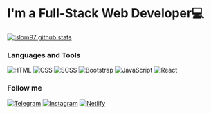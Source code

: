 # I'm a Full-Stack Web Developer💻
[![Islom97 github stats ](https://github-readme-stats.vercel.app/api?username=Islom97&show_icons=true&theme=github_dark&text_color=7DB9B8&border_color=5E88D0)](https://github.com/Islom97)


### Languages and Tools

![HTML](https://img.shields.io/badge/HTML5-E34F26?style=flat&logo=html5&logoColor=white&border-radius=10) ![CSS](https://img.shields.io/badge/CSS3-1572B6?style=flat&logo=css3&logoColor=white) ![SCSS](https://img.shields.io/badge/Sass-CC6699?style=flat&logo=sass&logoColor=white) ![Bootstrap](https://img.shields.io/badge/Bootstrap-563D7C?style=flat&logo=bootstrap&logoColor=white) ![JavaScript](https://img.shields.io/badge/JavaScript-323330?style=flat&logo=javascript&logoColor=F7DF1E) ![React](https://img.shields.io/badge/React-323330?style=flat&logo=react&logoColor=61DAFB)
### Follow me
  [![Telegram](https://img.shields.io/badge/Telegram-2CA5E0?style=flat&logo=telegram&logoColor=white)](https://t.me/islom_abduvoxidov) [![Instagram](https://img.shields.io/badge/Instagram-E4405F?style=flat&logo=instagram&logoColor=white)](https://instagram.com/islom.abduvoxidov?utm_medium=copy_link) [![Netlify](https://img.shields.io/badge/Netlify-00C7B7?style=flat&logo=netlify&logoColor=white)](https://app.netlify.com/teams/islom97/overview)